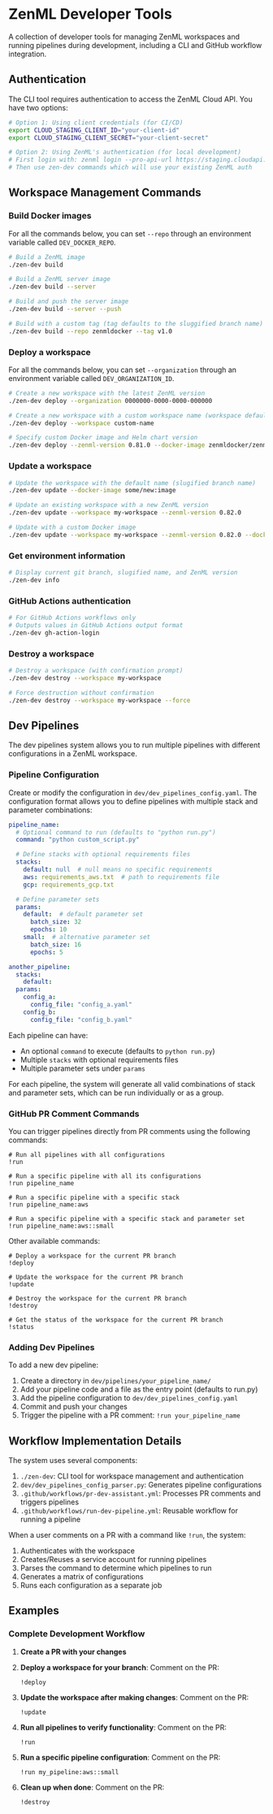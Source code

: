 # ZenML Developer Tools

A collection of developer tools for managing ZenML workspaces and running pipelines during development, including a CLI and GitHub workflow integration.

## Authentication

The CLI tool requires authentication to access the ZenML Cloud API. You have two options:

```bash
# Option 1: Using client credentials (for CI/CD)
export CLOUD_STAGING_CLIENT_ID="your-client-id"
export CLOUD_STAGING_CLIENT_SECRET="your-client-secret"

# Option 2: Using ZenML's authentication (for local development)
# First login with: zenml login --pro-api-url https://staging.cloudapi.zenml.io
# Then use zen-dev commands which will use your existing ZenML auth
```

## Workspace Management Commands

### Build Docker images

For all the commands below, you can set `--repo` through an environment variable called `DEV_DOCKER_REPO`.

```bash
# Build a ZenML image
./zen-dev build

# Build a ZenML server image
./zen-dev build --server

# Build and push the server image 
./zen-dev build --server --push

# Build with a custom tag (tag defaults to the sluggified branch name)
./zen-dev build --repo zenmldocker --tag v1.0
```

### Deploy a workspace

For all the commands below, you can set `--organization` through an environment variable called `DEV_ORGANIZATION_ID`.

```bash
# Create a new workspace with the latest ZenML version
./zen-dev deploy --organization 0000000-0000-0000-000000

# Create a new workspace with a custom workspace name (workspace defaults to the sluggied branch name)
./zen-dev deploy --workspace custom-name

# Specify custom Docker image and Helm chart version
./zen-dev deploy --zenml-version 0.81.0 --docker-image zenmldocker/zenml-server:custom-tag --helm-version 0.36.0
```

### Update a workspace

```bash
# Update the workspace with the default name (slugified branch name)
./zen-dev update --docker-image some/new:image

# Update an existing workspace with a new ZenML version
./zen-dev update --workspace my-workspace --zenml-version 0.82.0

# Update with a custom Docker image
./zen-dev update --workspace my-workspace --zenml-version 0.82.0 --docker-image zenmldocker/zenml-server:custom-tag
```

### Get environment information

```bash
# Display current git branch, slugified name, and ZenML version
./zen-dev info
```

### GitHub Actions authentication

```bash
# For GitHub Actions workflows only
# Outputs values in GitHub Actions output format
./zen-dev gh-action-login
```

### Destroy a workspace

```bash
# Destroy a workspace (with confirmation prompt)
./zen-dev destroy --workspace my-workspace

# Force destruction without confirmation
./zen-dev destroy --workspace my-workspace --force
```

## Dev Pipelines

The dev pipelines system allows you to run multiple pipelines with different configurations in a ZenML workspace.

### Pipeline Configuration

Create or modify the configuration in `dev/dev_pipelines_config.yaml`. The configuration format allows you to define pipelines with multiple stack and parameter combinations:

```yaml
pipeline_name:
  # Optional command to run (defaults to "python run.py")
  command: "python custom_script.py"

  # Define stacks with optional requirements files
  stacks:
    default: null  # null means no specific requirements
    aws: requirements_aws.txt  # path to requirements file
    gcp: requirements_gcp.txt

  # Define parameter sets
  params:
    default:  # default parameter set
      batch_size: 32
      epochs: 10
    small:  # alternative parameter set
      batch_size: 16
      epochs: 5

another_pipeline:
  stacks:
    default:
  params:
    config_a:
      config_file: "config_a.yaml"
    config_b:
      config_file: "config_b.yaml"
```

Each pipeline can have:
- An optional `command` to execute (defaults to `python run.py`)
- Multiple `stacks` with optional requirements files
- Multiple parameter sets under `params`

For each pipeline, the system will generate all valid combinations of stack and parameter sets, which can be run individually or as a group.


### GitHub PR Comment Commands

You can trigger pipelines directly from PR comments using the following commands:

```
# Run all pipelines with all configurations
!run

# Run a specific pipeline with all its configurations
!run pipeline_name

# Run a specific pipeline with a specific stack
!run pipeline_name:aws

# Run a specific pipeline with a specific stack and parameter set
!run pipeline_name:aws::small
```

Other available commands:
```
# Deploy a workspace for the current PR branch
!deploy

# Update the workspace for the current PR branch
!update

# Destroy the workspace for the current PR branch
!destroy

# Get the status of the workspace for the current PR branch
!status
```

### Adding Dev Pipelines

To add a new dev pipeline:

1. Create a directory in `dev/pipelines/your_pipeline_name/`
2. Add your pipeline code and a file as the entry point (defaults to run.py)
3. Add the pipeline configuration to `dev/dev_pipelines_config.yaml`
4. Commit and push your changes
5. Trigger the pipeline with a PR comment: `!run your_pipeline_name`

## Workflow Implementation Details

The system uses several components:

1. `./zen-dev`: CLI tool for workspace management and authentication
2. `dev/dev_pipelines_config_parser.py`: Generates pipeline configurations
3. `.github/workflows/pr-dev-assistant.yml`: Processes PR comments and triggers pipelines
4. `.github/workflows/run-dev-pipeline.yml`: Reusable workflow for running a pipeline

When a user comments on a PR with a command like `!run`, the system:
1. Authenticates with the workspace
2. Creates/Reuses a service account for running pipelines
3. Parses the command to determine which pipelines to run
4. Generates a matrix of configurations
5. Runs each configuration as a separate job

## Examples

### Complete Development Workflow

1. **Create a PR with your changes**

2. **Deploy a workspace for your branch**:
   Comment on the PR:
   ```
   !deploy
   ```

3. **Update the workspace after making changes**:
   Comment on the PR:
   ```
   !update
   ```

4. **Run all pipelines to verify functionality**:
   Comment on the PR:
   ```
   !run
   ```

5. **Run a specific pipeline configuration**:
   Comment on the PR:
   ```
   !run my_pipeline:aws::small
   ```

6. **Clean up when done**:
   Comment on the PR:
   ```
   !destroy
   ```